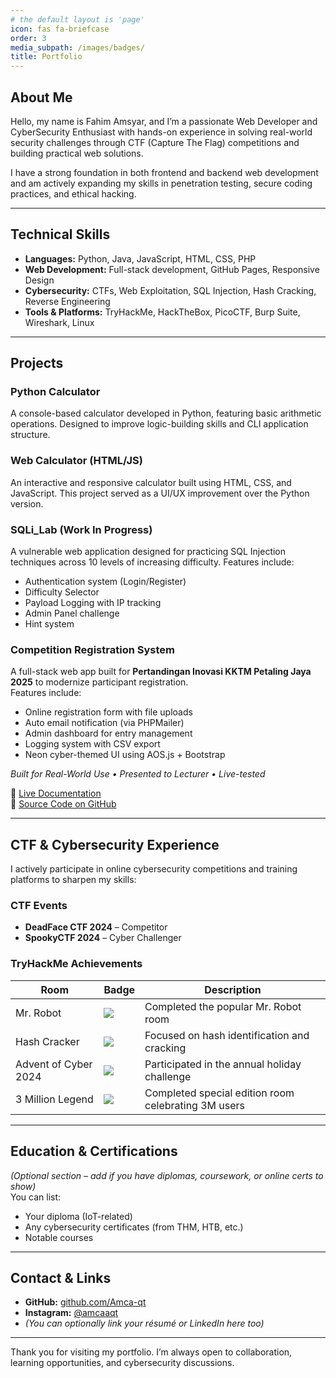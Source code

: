 ```yaml
---
# the default layout is 'page'
icon: fas fa-briefcase
order: 3
media_subpath: /images/badges/
title: Portfolio
---
```


## About Me

Hello, my name is Fahim Amsyar, and I’m a passionate Web Developer and CyberSecurity Enthusiast with hands-on experience in solving real-world security challenges through CTF (Capture The Flag) competitions and building practical web solutions.

I have a strong foundation in both frontend and backend web development and am actively expanding my skills in penetration testing, secure coding practices, and ethical hacking.

---

## Technical Skills

- **Languages:** Python, Java, JavaScript, HTML, CSS, PHP  
- **Web Development:** Full-stack development, GitHub Pages, Responsive Design  
- **Cybersecurity:** CTFs, Web Exploitation, SQL Injection, Hash Cracking, Reverse Engineering  
- **Tools & Platforms:** TryHackMe, HackTheBox, PicoCTF, Burp Suite, Wireshark, Linux

---

## Projects

### Python Calculator
A console-based calculator developed in Python, featuring basic arithmetic operations. Designed to improve logic-building skills and CLI application structure.

<!-- 🔗 [Live Documentation](https://amcaqt.github.io/posts/competition-registration-system)  
📂 [Source Code on GitHub](https://github.com/AmcaQt/Competition-Registration-System) -->

### Web Calculator (HTML/JS)
An interactive and responsive calculator built using HTML, CSS, and JavaScript. This project served as a UI/UX improvement over the Python version.

<!-- 🔗 [Live Documentation](https://amcaqt.github.io/posts/competition-registration-system)  
📂 [Source Code on GitHub](https://github.com/AmcaQt/Competition-Registration-System) -->

### SQLi_Lab (Work In Progress)
A vulnerable web application designed for practicing SQL Injection techniques across 10 levels of increasing difficulty. Features include:
- Authentication system (Login/Register)
- Difficulty Selector
- Payload Logging with IP tracking
- Admin Panel challenge
- Hint system

<!-- 🔗 [Live Documentation](https://amcaqt.github.io/posts/competition-registration-system)  
📂 [Source Code on GitHub](https://github.com/AmcaQt/Competition-Registration-System) -->

### Competition Registration System
A full-stack web app built for **Pertandingan Inovasi KKTM Petaling Jaya 2025** to modernize participant registration.  
Features include:
- Online registration form with file uploads
- Auto email notification (via PHPMailer)
- Admin dashboard for entry management
- Logging system with CSV export
- Neon cyber-themed UI using AOS.js + Bootstrap

_Built for Real-World Use • Presented to Lecturer • Live-tested_

🔗 [Live Documentation](https://amcaqt.github.io/posts/competition-registration-system)  
📂 [Source Code on GitHub](https://github.com/AmcaQt/Competition-Registration-System)

---

## CTF & Cybersecurity Experience

I actively participate in online cybersecurity competitions and training platforms to sharpen my skills:

### CTF Events
- **DeadFace CTF 2024** – Competitor  
- **SpookyCTF 2024** – Cyber Challenger

### TryHackMe Achievements
| Room | Badge | Description |
|------|-------|-------------|
| Mr. Robot | ![](mrrobot.svg) | Completed the popular Mr. Robot room |
| Hash Cracker | ![](hashcracker.svg) | Focused on hash identification and cracking |
| Advent of Cyber 2024 | ![](aoc5.svg) | Participated in the annual holiday challenge |
| 3 Million Legend | ![](3million.svg) | Completed special edition room celebrating 3M users |

---

## Education & Certifications

*(Optional section – add if you have diplomas, coursework, or online certs to show)*  
You can list:
- Your diploma (IoT-related)
- Any cybersecurity certificates (from THM, HTB, etc.)
- Notable courses

---

## Contact & Links

- **GitHub:** [github.com/Amca-qt](https://github.com/Amca-qt)  
- **Instagram:** [@amcaaqt](https://instagram.com/amcaaqt)  
- *(You can optionally link your résumé or LinkedIn here too)*

---

Thank you for visiting my portfolio. I’m always open to collaboration, learning opportunities, and cybersecurity discussions.
